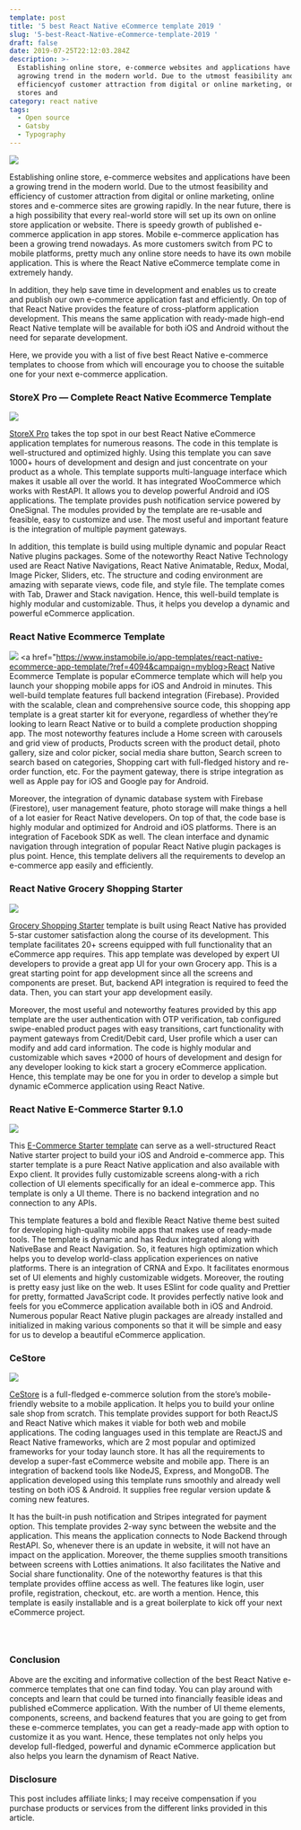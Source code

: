 ```yaml
---
template: post
title: '5 best React Native eCommerce template 2019 '
slug: '5-best-React-Native-eCommerce-template-2019 '
draft: false
date: 2019-07-25T22:12:03.284Z
description: >-
  Establishing online store, e-commerce websites and applications have been
  agrowing trend in the modern world. Due to the utmost feasibility and
  efficiencyof customer attraction from digital or online marketing, online
  stores and
category: react native
tags:
  - Open source
  - Gatsby
  - Typography
---
```

![](https://cdn-images-1.medium.com/max/800/0*lppQqiRCwd7zkGWu.png)

Establishing online store, e-commerce websites and applications have been a
growing trend in the modern world. Due to the utmost feasibility and efficiency
of customer attraction from digital or online marketing, online stores and
e-commerce sites are growing rapidly. In the near future, there is a high
possibility that every real-world store will set up its own on online store
application or website. There is speedy growth of published e-commerce
application in app stores. Mobile e-commerce application has been a growing
trend nowadays. As more customers switch from PC to mobile platforms, pretty
much any online store needs to have its own mobile application. This is where
the React Native eCommerce template come in extremely handy.

In addition, they help save time in development and enables us to create and
publish our own e-commerce application fast and efficiently. On top of that
React Native provides the feature of cross-platform application development.
This means the same application with ready-made high-end React Native template
will be available for both iOS and Android without the need for separate
development.

Here, we provide you with a list of five best React Native e-commerce templates
to choose from which will encourage you to choose the suitable one for your next
e-commerce application.

### StoreX Pro — Complete React Native Ecommerce Template

![](https://cdn-images-1.medium.com/max/800/0*6myq3KgwS16eCO9B.png)

[StoreX Pro](http://1.envato.market/70vE3) takes the top spot in our best React
Native eCommerce application templates for numerous reasons. The code in this
template is well-structured and optimized highly. Using this template you can
save 1000+ hours of development and design and just concentrate on your product
as a whole. This template supports multi-language interface which makes it
usable all over the world. It has integrated WooCommerce which works with
RestAPI. It allows you to develop powerful Android and iOS applications. The
template provides push notification service powered by OneSignal. The modules
provided by the template are re-usable and feasible, easy to customize and use.
The most useful and important feature is the integration of multiple payment
gateways.

In addition, this template is build using multiple dynamic and popular React
Native plugins packages. Some of the noteworthy React Native Technology used are
React Native Navigations, React Native Animatable, Redux, Modal, Image Picker,
Sliders, etc. The structure and coding environment are amazing with separate
views, code file, and style file. The template comes with Tab, Drawer and Stack
navigation. Hence, this well-build template is highly modular and customizable.
Thus, it helps you develop a dynamic and powerful eCommerce application.

### React Native Ecommerce Template

![](https://cdn-images-1.medium.com/max/800/0*8m80LqTiP_IkE3HL.png)
<a href="https://www.instamobile.io/app-templates/react-native-ecommerce-app-template/?ref=4094&campaign=myblog>React Native Ecommerce Template </a>
is popular eCommerce template which will help you launch your shopping mobile
apps for iOS and Android in minutes. This well-build template features full
backend integration (Firebase). Provided with the scalable, clean and
comprehensive source code, this shopping app template is a great starter kit for
everyone, regardless of whether they’re looking to learn React Native or to
build a complete production shopping app. The most noteworthy features include a
Home screen with carousels and grid view of products, Products screen with the
product detail, photo gallery, size and color picker, social media share button,
Search screen to search based on categories, Shopping cart with full-fledged
history and re-order function, etc. For the payment gateway, there is stripe
integration as well as Apple pay for iOS and Google pay for Android.

Moreover, the integration of dynamic database system with Firebase (Firestore),
user management feature, photo storage will make things a hell of a lot easier
for React Native developers. On top of that, the code base is highly modular and
optimized for Android and iOS platforms. There is an integration of Facebook SDK
as well. The clean interface and dynamic navigation through integration of
popular React Native plugin packages is plus point. Hence, this template
delivers all the requirements to develop an e-commerce app easily and
efficiently.

### React Native Grocery Shopping Starter

![](https://cdn-images-1.medium.com/max/800/0*GBUTOm44s8rZsBko.jpg)

[Grocery Shopping
Starter](https://store.enappd.com/product/react-native-grocery-shopping-starter/?aff=7)
template is built using React Native has provided 5-star customer satisfaction
along the course of its development. This template facilitates 20+ screens
equipped with full functionality that an eCommerce app requires. This app
template was developed by expert UI developers to provide a great app UI for
your own Grocery app. This is a great starting point for app development since
all the screens and components are preset. But, backend API integration is
required to feed the data. Then, you can start your app development easily.

Moreover, the most useful and noteworthy features provided by this app template
are the user authentication with OTP verification, tab configured swipe-enabled
product pages with easy transitions, cart functionality with payment gateways
from Credit/Debit card, User profile which a user can modify and add card
information. The code is highly modular and customizable which saves +2000 of
hours of development and design for any developer looking to kick start a
grocery eCommerce application. Hence, this template may be one for you in order
to develop a simple but dynamic eCommerce application using React Native.

### React Native E-Commerce Starter 9.1.0

![](https://cdn-images-1.medium.com/max/800/0*tmnf9EQEdCPjIdkP.png)

This [E-Commerce Starter
template](https://market.nativebase.io/view/react-native-e-commerce-starter?utm_source=StrapMobile&utm_medium=website&utm_campaign=StrapMobile)
can serve as a well-structured React Native starter project to build your iOS
and Android e-commerce app. This starter template is a pure React Native
application and also available with Expo client. It provides fully customizable
screens along-with a rich collection of UI elements specifically for an ideal
e-commerce app. This template is only a UI theme. There is no backend
integration and no connection to any APIs.

This template features a bold and flexible React Native theme best suited for
developing high-quality mobile apps that makes use of ready-made tools. The
template is dynamic and has Redux integrated along with NativeBase and React
Navigation. So, it features high optimization which helps you to develop
world-class application experiences on native platforms. There is an integration
of CRNA and Expo. It facilitates enormous set of UI elements and highly
customizable widgets. Moreover, the routing is pretty easy just like on the web.
It uses ESlint for code quality and Prettier for pretty, formatted JavaScript
code. It provides perfectly native look and feels for you eCommerce application
available both in iOS and Android. Numerous popular React Native plugin packages
are already installed and initialized in making various components so that it
will be simple and easy for us to develop a beautiful eCommerce application.

### CeStore

![](https://cdn-images-1.medium.com/max/800/0*icNW_BiW4IzdJBj6.png)

[CeStore](http://1.envato.market/LdMAO) is a full-fledged e-commerce solution
from the store’s mobile-friendly website to a mobile application. It helps you
to build your online sale shop from scratch. This template provides support for
both ReactJS and React Native which makes it viable for both web and mobile
applications. The coding languages used in this template are ReactJS and React
Native frameworks, which are 2 most popular and optimized frameworks for your
today launch store. It has all the requirements to develop a super-fast
eCommerce website and mobile app. There is an integration of backend tools like
NodeJS, Express, and MongoDB. The application developed using this template runs
smoothly and already well testing on both iOS & Android. It supplies free
regular version update & coming new features.

It has the built-in push notification and Stripes integrated for payment option.
This template provides 2-way sync between the website and the application. This
means the application connects to Node Backend through RestAPI. So, whenever
there is an update in website, it will not have an impact on the application.
Moreover, the theme supplies smooth transitions between screens with Lotties
animations. It also facilitates the Native and Social share functionality. One
of the noteworthy features is that this template provides offline access as
well. The features like login, user profile, registration, checkout, etc. are
worth a mention. Hence, this template is easily installable and is a great
boilerplate to kick off your next eCommerce project.

### <br> 

### Conclusion

Above are the exciting and informative collection of the best React Native
e-commerce templates that one can find today. You can play around with concepts
and learn that could be turned into financially feasible ideas and published
eCommerce application. With the number of UI theme elements, components,
screens, and backend features that you are going to get from these e-commerce
templates, you can get a ready-made app with option to customize it as you want.
Hence, these templates not only helps you develop full-fledged, powerful and
dynamic eCommerce application but also helps you learn the dynamism of React
Native.

### Disclosure

This post includes affiliate links; I may receive compensation if you purchase
products or services from the different links provided in this article.
